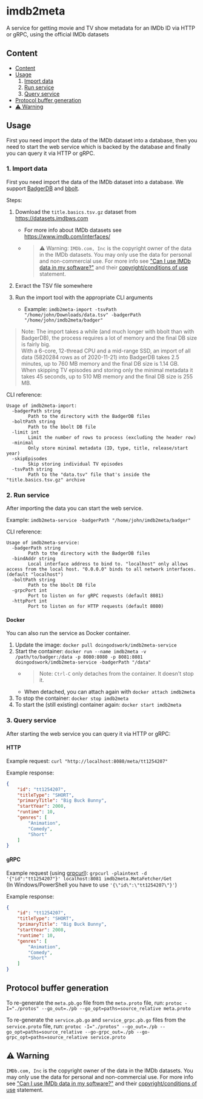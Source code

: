 # imdb2meta

A service for getting movie and TV show metadata for an IMDb ID via HTTP or gRPC, using the official IMDb datasets

## Content

- [Content](#content)
- [Usage](#usage)
  1. [Import data](#1-import-data)
  2. [Run service](#2-run-service)
  3. [Query service](#3-query-service)
- [Protocol buffer generation](#protocol-buffer-generation)
- [⚠ Warning](#⚠-warning)

## Usage

First you need import the data of the IMDb dataset into a database, then you need to start the web service which is backed by the database and finally you can query it via HTTP or gRPC.

### 1. Import data

First you need import the data of the IMDb dataset into a database. We support [BadgerDB](https://github.com/dgraph-io/badger) and [bbolt](https://github.com/etcd-io/bbolt).

Steps:

1. Download the `title.basics.tsv.gz` dataset from <https://datasets.imdbws.com>
   - For more info about IMDb datasets see <https://www.imdb.com/interfaces/>
   - > ⚠ Warning: `IMDb.com, Inc` is the copyright owner of the data in the IMDb datasets. You may only use the data for personal and non-commercial use. For more info see ["Can I use IMDb data in my software?"](https://help.imdb.com/article/imdb/general-information/can-i-use-imdb-data-in-my-software/G5JTRESSHJBBHTGX) and their [copyright/conditions of use](https://www.imdb.com/conditions) statement.

2. Exract the TSV file somewhere
3. Run the import tool with the appropriate CLI arguments
   - Example: `imdb2meta-import -tsvPath "/home/john/Downloads/data.tsv" -badgerPath "/home/john/imdb2meta/badger"`

> Note: The import takes a while (and much longer with bbolt than with BadgerDB), the process requires a lot of memory and the final DB size is fairly big.  
> With a 6-core, 12-thread CPU and a mid-range SSD, an import of all data (5820284 rows as of 2020-11-21) into BadgerDB takes 2.5 minutes, up to 760 MB memory and the final DB size is 1.14 GB.  
> When skipping TV episodes and storing only the minimal metadata it takes 45 seconds, up to 510 MB memory and the final DB size is 255 MB.

CLI reference:

```text
Usage of imdb2meta-import:
  -badgerPath string
        Path to the directory with the BadgerDB files
  -boltPath string
        Path to the bbolt DB file
  -limit int
        Limit the number of rows to process (excluding the header row)
  -minimal
        Only store minimal metadata (ID, type, title, release/start year)
  -skipEpisodes
        Skip storing individual TV episodes
  -tsvPath string
        Path to the "data.tsv" file that's inside the "title.basics.tsv.gz" archive
```

### 2. Run service

After importing the data you can start the web service.

Example: `imdb2meta-service -badgerPath "/home/john/imdb2meta/badger"`

CLI reference:

```text
Usage of imdb2meta-service:
  -badgerPath string
        Path to the directory with the BadgerDB files
  -bindAddr string
        Local interface address to bind to. "localhost" only allows access from the local host. "0.0.0.0" binds to all network interfaces. (default "localhost")
  -boltPath string
        Path to the bbolt DB file
  -grpcPort int
        Port to listen on for gRPC requests (default 8081)
  -httpPort int
        Port to listen on for HTTP requests (default 8080)
```

#### Docker

You can also run the service as Docker container.

1. Update the image: `docker pull doingodswork/imdb2meta-service`
2. Start the container: `docker run --name imdb2meta -v /path/to/badger:/data -p 8080:8080 -p 8081:8081 doingodswork/imdb2meta-service -badgerPath "/data"`
   - > Note: `Ctrl-C` only detaches from the container. It doesn't stop it.
   - When detached, you can attach again with `docker attach imdb2meta`
3. To stop the container: `docker stop imdb2meta`
4. To start the (still existing) container again: `docker start imdb2meta`

### 3. Query service

After starting the web service you can query it via HTTP or gRPC:

#### HTTP

Example request: `curl "http://localhost:8080/meta/tt1254207"`

Example response:

```json
{
    "id": "tt1254207",
    "titleType": "SHORT",
    "primaryTitle": "Big Buck Bunny",
    "startYear": 2008,
    "runtime": 10,
    "genres": [
        "Animation",
        "Comedy",
        "Short"
    ]
}
```

#### gRPC

Example request (using [grpcurl](https://github.com/fullstorydev/grpcurl)): `grpcurl -plaintext -d '{"id":"tt1254207"}' localhost:8081 imdb2meta.MetaFetcher/Get`  
(In Windows/PowerShell you have to use `'{\"id\":\"tt1254207\"}'`)

Example response:

```json
{
    "id": "tt1254207",
    "titleType": "SHORT",
    "primaryTitle": "Big Buck Bunny",
    "startYear": 2008,
    "runtime": 10,
    "genres": [
        "Animation",
        "Comedy",
        "Short"
    ]
}
```

## Protocol buffer generation

To re-generate the `meta.pb.go` file from the `meta.proto` file, run: `protoc -I="./protos" --go_out=./pb --go_opt=paths=source_relative meta.proto`

To re-generate the `service.pb.go` and `service_grpc.pb.go` files from the `service.proto` file, run: `protoc -I="./protos" --go_out=./pb --go_opt=paths=source_relative --go-grpc_out=./pb --go-grpc_opt=paths=source_relative service.proto`

## ⚠ Warning

`IMDb.com, Inc` is the copyright owner of the data in the IMDb datasets. You may only use the data for personal and non-commercial use. For more info see ["Can I use IMDb data in my software?"](https://help.imdb.com/article/imdb/general-information/can-i-use-imdb-data-in-my-software/G5JTRESSHJBBHTGX) and their [copyright/conditions of use](https://www.imdb.com/conditions) statement.
